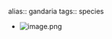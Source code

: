 alias:: gandaria
tags:: species

- ![image.png](https://peach-geographical-bat-397.mypinata.cloud/ipfs/Qmbp5eUHmEPASekRQ3BT5pPRW9JYLZCKiUNUXthGXu2QoH)